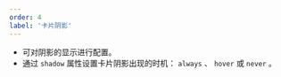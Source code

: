 ```yaml
---
order: 4
label: '卡片阴影'
---
```


- 可对阴影的显示进行配置。
- 通过 `shadow` 属性设置卡片阴影出现的时机： `always` 、 `hover` 或 `never` 。
